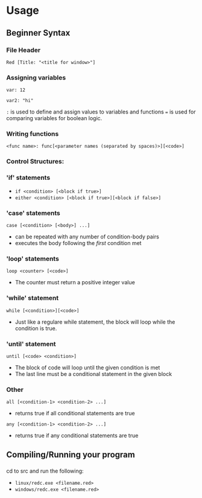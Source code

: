 # Usage
## Beginner Syntax

### File Header
`Red [Title: "<title for window>"]`

### Assigning variables
`var: 12`

`var2: "hi"`

`:` is used to define and assign values to variables and functions
`=` is used for comparing variables for boolean logic.

### Writing functions
```
<func name>: func[<parameter names (separated by spaces)>][<code>]
```

### Control Structures:
### 'if' statements
- `if <condition> [<block if true>]`
- `either <condition> [<block if true>][<block if false>] `

### 'case' statements
`case [<condition> [<body>] ...]`
- can be repeated with any number of condition-body pairs
- executes the body following the *first* condition met

### 'loop' statements
`loop <counter> [<code>] `
- The counter must return a positive integer value

### 'while' statement
`while [<condition>][<code>]`
- Just like a regulare while statement, the block will loop while the condition is true.
### 'until' statement
`until [<code> <condition>]`
- The block of code will loop until the given condition is met
- The last line must be a conditional statement in the given block

### Other
`all [<condition-1> <condition-2> ...]`
-  returns true if all conditional statements are true

`any [<condition-1> <condition-2> ...]`
- returns true if any conditional statements are true

## Compiling/Running your program
###
cd to src and run the following:
- `linux/redc.exe <filename.red>`
- `windows/redc.exe <filename.red>`
